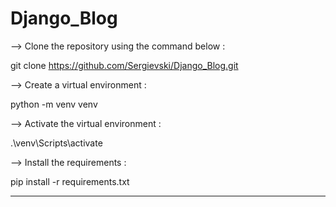 # Django_Blog

--> Clone the repository using the command below :

git clone https://github.com/Sergievski/Django_Blog.git

--> Create a virtual environment :

python -m venv venv

--> Activate the virtual environment :

.\venv\Scripts\activate

--> Install the requirements :

pip install -r requirements.txt

---------------------------------------------------------------------------------------------------------------------------------------------------

